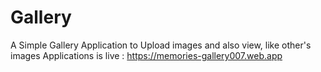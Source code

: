 # Gallery
A Simple Gallery Application to Upload images and also view, like other's images
Applications is live : https://memories-gallery007.web.app
